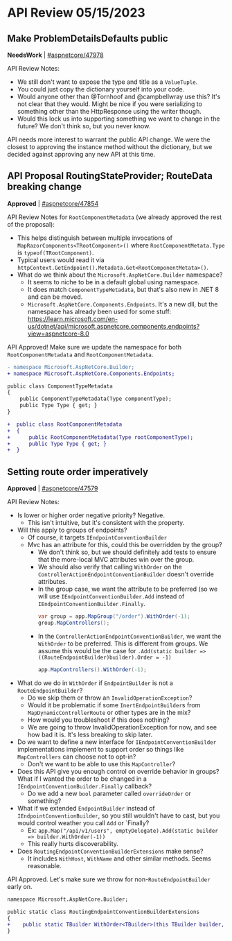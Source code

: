 # API Review 05/15/2023

## Make ProblemDetailsDefaults public

**NeedsWork** | [#aspnetcore/47978](https://github.com/dotnet/aspnetcore/issues/47978#issuecomment-1548279804)

API Review Notes:

- We still don't want to expose the type and title as a `ValueTuple`.
- You could just copy the dictionary yourself into your code.
- Would anyone other than @Tornhoof and @campbellwray use this? It's not clear that they would. Might be nice if you were serializing to something other than the HttpResponse using the writer though.
- Would this lock us into supporting something we want to change in the future? We don't think so, but you never know.

API needs more interest to warrant the public API change. We were the closest to approving the instance method without the dictionary, but we decided against approving any new API at this time.


## API Proposal RoutingStateProvider; RouteData breaking change

**Approved** | [#aspnetcore/47854](https://github.com/dotnet/aspnetcore/issues/47854#issuecomment-1548291482)

API Review Notes for `RootComponentMetadata` (we already approved the rest of the proposal):

- This helps distinguish between multiple invocations of `MapRazorComponents<TRootComponent>()` where `RootComponentMetata.Type` is `typeof(TRootComponent)`.
- Typical users would read it via `httpContext.GetEndpoint().Metadata.Get<RootComponentMetata>()`.
- What do we think about the `Microsoft.AspNetCore.Builder` namespace?
  - It seems to niche to be in a default global using namespace.
  - It does match `ComponentTypeMetadata`, but that's also new in .NET 8 and can be moved.
  - `Microsoft.AspNetCore.Components.Endpoints`. It's a new dll, but the namespace has already been used for some stuff: https://learn.microsoft.com/en-us/dotnet/api/microsoft.aspnetcore.components.endpoints?view=aspnetcore-8.0

API Approved! Make sure we update the namespace for both `RootComponentMetadata` and `RootComponentMetadata`.

```diff
- namespace Microsoft.AspNetCore.Builder;
+ namespace Microsoft.AspNetCore.Components.Endpoints;

public class ComponentTypeMetadata
{
    public ComponentTypeMetadata(Type componentType);
    public Type Type { get; }
}

+  public class RootComponentMetadata
+  {
+      public RootComponentMetadata(Type rootComponentType);
+      public Type Type { get; }
+  }
```
## Setting route order imperatively

**Approved** | [#aspnetcore/47579](https://github.com/dotnet/aspnetcore/issues/47579#issuecomment-1548351250)

API Review Notes:

- Is lower or higher order negative priority? Negative.
  - This isn't intuitive, but it's consistent with the property.
- Will this apply to groups of endpoints?
  - Of course, it targets  `IEndpointConventionBuilder`
  - Mvc has an attribute for this, could this be overridden by the group?
    - We don't think so, but we should definitely add tests to ensure that the more-local MVC attributes win over the group.
    - We should also verify that calling `WithOrder` on the `ControllerActionEndpointConventionBuilder` doesn't override attributes.
    - In the group case, we want the attribute to be preferred (so we will use `IEndpointConventionBuilder.Add` instead of `IEndpointConventionBuilder.Finally`.
		```csharp
		var group = app.MapGroup("/order").WithOrder(-1);
		group.MapControllers();
		```
    - In the `ControllerActionEndpointConventionBuilder`, we want the `WithOrder` to be preferred. This is different from groups. We assume this would be the case for `.Add(static builder => ((RouteEndpointBuilder)builder).Order = -1)`
		```csharp
		app.MapControllers().WithOrder(-1);
		```
- What do we do in `WithOrder` if `EndpointBuilder` is not a `RouteEndpointBuilder`?
  - Do we skip them or throw an `InvalidOperationException`?
  - Would it be problematic if some `InertEndpointBuilder`s from `MapDynamicControllerRoute` or other types are in the mix?
  - How would you troubleshoot if this does nothing?
  - We are going to throw InvalidOperationException for now, and see how bad it is. It's less breaking to skip later.
- Do we want to define a new interface for `IEndpointConventionBuilder` implementations implement to support order so things like `MapControllers` can choose not to opt-in?
  - Don't we want to be able to use this `MapController`?
- Does this API give you enough control on override behavior in groups? What if I wanted the order to be changed in a `IEndpointConventionBuilder.Finally` callback?
  - Do we add a new `bool` parameter called `overrideOrder` or something?
- What if we extended `EndpointBuilder` instead of `IEndpointConventionBuilder`, so you still wouldn't have to cast, but you would control weather you call `Add` or `Finally?
  - Ex: `app.Map("/api/v1/users", emptyDelegate).Add(static builder => builder.WithOrder(-1))`
  - This really hurts discoverability.
- Does `RoutingEndpointConventionBuilderExtensions` make sense?
  - It includes `WithHost`, `WithName` and other similar methods. Seems reasonable.

API Approved. Let's make sure we throw for non-`RouteEndpointBuilder` early on.

```diff
namespace Microsoft.AspNetCore.Builder;

public static class RoutingEndpointConventionBuilderExtensions
{
+    public static TBuilder WithOrder<TBuilder>(this TBuilder builder, int order) where TBuilder : IEndpointConventionBuilder;
}
```
